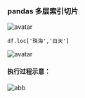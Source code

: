 ### pandas 多层索引切片
![avatar](https://gitee.com/frankheee/blog_django/raw/master/2020/8/29/9/56/22.jpg)
```
df.loc['珠海','白天']
```
![avatar](https://gitee.com/frankheee/blog_django/raw/master/2020/8/29/10/0/12.jpg)
#### 执行过程示意：
![abb](https://gitee.com/frankheee/blog_django/raw/master/2020/8/29/10/16/0.jpg)